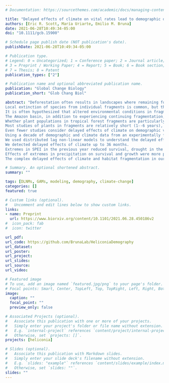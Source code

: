 ```yaml
---
# Documentation: https://sourcethemes.com/academic/docs/managing-content/

title: "Delayed effects of climate on vital rates lead to demographic divergence in Amazonian forest fragments"
authors: [Eric R. Scott, María Uriarte, Emilio M. Bruna]
date: 2021-06-28T10:49:34-05:00
doi: "10.1111/gcb.15900"

# Schedule page publish date (NOT publication's date).
publishDate: 2021-06-28T10:49:34-05:00

# Publication type.
# Legend: 0 = Uncategorized; 1 = Conference paper; 2 = Journal article;
# 3 = Preprint / Working Paper; 4 = Report; 5 = Book; 6 = Book section;
# 7 = Thesis; 8 = Patent
publication_types: ["2"]

# Publication name and optional abbreviated publication name.
publication: "Global Change Biology"
publication_short: "Glob Chang Biol"

abstract: "Deforestation often results in landscapes where remaining forest habitat is highly fragmented, with remnants of different sizes embedded in an often highly contrasting matrix.
Local extinction of species from individual fragments is common, but the demographic mechanisms underlying these extinctions are poorly understood.
It is often hypothesized that altered environmental conditions in fragments drive declines in reproduction, recruitment, or survivorship.
The Amazon basin, in addition to experiencing continuing fragmentation, is experiencing climate change related increases in the frequency and intensity of droughts and unusually wet periods.
Whether plant populations in tropical forest fragments are particularly susceptible to extremes in precipitation remains unclear.
Most studies of plants in fragments are relatively short (1--6 years), focus on a single life-history stage, and often do not compare to populations in continuous forest.
Even fewer studies consider delayed effects of climate on demographic vital rates despite the importance of delayed effects in studies that consider them.
Using a decade of demographic and climate data from an experimentally fragmented landscape in the Central Amazon, we assess the effects of climate on populations of an understory herb (*Heliconia acuminata*, Heliconiaceae).
We used distributed lag non-linear models to understand the delayed effects of climate (measured as standardized precipitation evapotranspiration index, SPEI) on survival, growth, and flowering.
We detected delayed effects of climate up to 36 months.
Extremes in SPEI in the previous year reduced survival, drought in the wet season 8--11 months prior to the February census increased growth, and drought two dry seasons prior increased flowering probability.
Effects of extremes in precipitation on survival and growth were more pronounced in forest fragments compared to continuous forest.
The complex delayed effects of climate and habitat fragmentation in our study point to the importance of long-term demography experiments in understanding the effects of anthropogenic change on plant populations."

# Summary. An optional shortened abstract.
summary: ""

tags: [DLNMs, GAMs, modeling, demography, climate-change]
categories: []
featured: true

# Custom links (optional).
#   Uncomment and edit lines below to show custom links.
links:
- name: Preprint
  url: https://www.biorxiv.org/content/10.1101/2021.06.28.450186v2
#  icon_pack: fab
#  icon: twitter

url_pdf:
url_code: https://github.com/BrunaLab/HeliconiaDemography
url_dataset:
url_poster:
url_project:
url_slides:
url_source:
url_video:

# Featured image
# To use, add an image named `featured.jpg/png` to your page's folder. 
# Focal points: Smart, Center, TopLeft, Top, TopRight, Left, Right, BottomLeft, Bottom, BottomRight.
image:
  caption: ""
  focal_point: ""
  preview_only: false

# Associated Projects (optional).
#   Associate this publication with one or more of your projects.
#   Simply enter your project's folder or file name without extension.
#   E.g. `internal-project` references `content/project/internal-project/index.md`.
#   Otherwise, set `projects: []`.
projects: [heliconia]

# Slides (optional).
#   Associate this publication with Markdown slides.
#   Simply enter your slide deck's filename without extension.
#   E.g. `slides: "example"` references `content/slides/example/index.md`.
#   Otherwise, set `slides: ""`.
slides: ""
---
```


